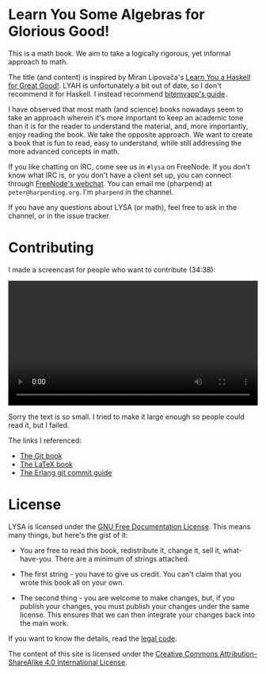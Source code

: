 # Learn You Some Algebras for Glorious Good!

This is a math book. We aim to take a logically rigorous, yet informal
approach to math.

The title (and content) is inspired by Miran Lipovača's
[Learn You a Haskell for Great Good!][lyah]. LYAH is unfortunately a bit
out of date, so I don't recommend it for Haskell. I instead recommend
[bitemyapp's guide][bmag].

[lyah]: http://learnyouahaskell.com/
[bmag]: https://github.com/bitemyapp/learnhaskell
[webchat]: https://webchat.freenode.net/?channels=%23lysa

I have observed that most math (and science) books nowadays seem to take
an approach wherein it's more important to keep an academic tone than it
is for the reader to understand the material, and, more importantly,
enjoy reading the book. We take the opposite approach. We want to create
a book that is fun to read, easy to understand, while still addressing
the more advanced concepts in math.

If you like chatting on IRC, come see us in `#lysa` on FreeNode. If you
don't know what IRC is, or you don't have a client set up, you can
connect through [FreeNode's webchat][webchat]. You can email me
(pharpend) at `peter@harpending.org`. I'm `pharpend` in the channel.

If you have any questions about LYSA (or math), feel free to ask in the
channel, or in the issue tracker.

# Contributing

I made a screencast for people who want to contribute (34:38):

<div class="jumbotron">
  <video src="/videos/contributing.webm" width="100%">
</div>

Sorry the text is so small. I tried to make it large enough so people
could read it, but I failed.

The links I referenced:

* [The Git book](http://git-scm.com/book)
* [The LaTeX book](https://en.wikibooks.org/wiki/LaTeX)
* [The Erlang git commit guide](https://github.com/erlang/otp/wiki/Writing-good-commit-messages)

# License

LYSA is licensed under the [GNU Free Documentation License][gfdl]. This
means many things, but here's the gist of it:

* You are free to read this book, redistribute it, change it, sell it,
  what-have-you. There are a minimum of strings attached.

* The first string - you have to give us credit. You can't claim that
  you wrote this book all on your own.

* The second thing - you are welcome to make changes, but, if you
  publish your changes, you must publish your changes under the same
  license. This ensures that we can then integrate your changes back
  into the main work.

If you want to know the details, read the [legal code][gfdl].

[gfdl]: http://www.gnu.org/licenses/fdl.html

The content of this site is licensed under the
[Creative Commons Attribution-ShareAlike 4.0 International License](http://creativecommons.org/licenses/by-sa/4.0/legalcode).

